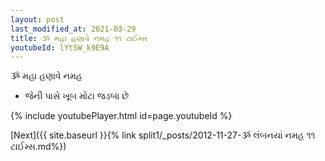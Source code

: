 ```yaml
---
layout: post
last_modified_at: 2021-03-29
title: ૐ મહા હણાવે નમહ ૧૧ ટાઈમ્સ
youtubeId: lYt5W_k9E9A
---
```

 
 
 ૐ મહા હણાવે નમહ  
 
 -  જેની પાસે ખૂબ મોટા જડબા છે 
 
  
 
  
 
 
 
 
 
 


{% include youtubePlayer.html id=page.youtubeId %}
 
[Next]({{ site.baseurl }}{% link  split1/_posts/2012-11-27-ૐ લંબનયાં નમહ ૧૧ ટાઈમ્સ.md%})
 
